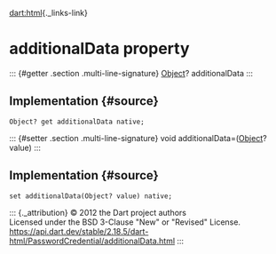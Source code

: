 [dart:html](../../dart-html/dart-html-library){._links-link}

additionalData property
=======================

::: {#getter .section .multi-line-signature}
[Object](../../dart-core/object-class)? additionalData
:::

Implementation {#source}
--------------

``` {.language-dart data-language="dart"}
Object? get additionalData native;
```

::: {#setter .section .multi-line-signature}
void additionalData=([Object](../../dart-core/object-class)? value)
:::

Implementation {#source}
--------------

``` {.language-dart data-language="dart"}
set additionalData(Object? value) native;
```

::: {._attribution}
© 2012 the Dart project authors\
Licensed under the BSD 3-Clause \"New\" or \"Revised\" License.\
<https://api.dart.dev/stable/2.18.5/dart-html/PasswordCredential/additionalData.html>
:::
